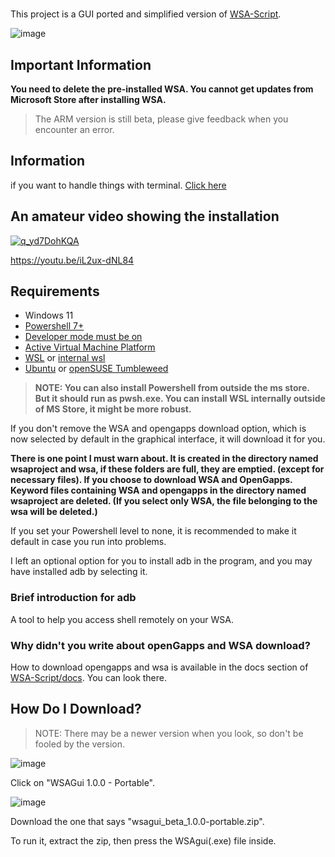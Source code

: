 #
This project is a GUI ported and simplified version of [WSA-Script](https://github.com/herrwinfried/wsa-script).

![image](https://user-images.githubusercontent.com/52379312/141656952-5d782981-6e6c-4026-a56e-73cccc47fb35.png)

## Important Information
**You need to delete the pre-installed WSA. You cannot get updates from Microsoft Store after installing WSA.**

> The ARM version is still beta, please give feedback when you encounter an error.

## Information
if you want to handle things with terminal. [Click here](https://github.com/herrwinfried/wsa-scriptg)

## An amateur video showing the installation

[![q_yd7DohKQA](https://img.youtube.com/vi/iL2ux-dNL84/0.jpg)](https://www.youtube.com/watch?v=iL2ux-dNL84)

https://youtu.be/iL2ux-dNL84

## Requirements

- Windows 11
- [Powershell 7+](https://www.microsoft.com/en-us/p/powershell/9mz1snwt0n5d)
- [Developer mode must be on](https://github.com/herrwinfried/wsa-gui/blob/main/docs/developermode.md)
- [Active Virtual Machine Platform](https://github.com/herrwinfried/wsa-gui/blob/main/docs/vmp.md)
- [WSL](https://aka.ms/wslstorepage) or [internal wsl](https://github.com/herrwinfried/wsa-gui/blob/main/docs/internalwsl.md)
- [Ubuntu](https://www.microsoft.com/en-us/p/ubuntu/9nblggh4msv6) or [openSUSE Tumbleweed](https://www.microsoft.com/en-us/p/opensuse-tumbleweed/9mssk2zxxn11)

> **NOTE: You can also install Powershell from outside the ms store. But it should run as pwsh.exe. You can install WSL internally outside of MS Store, it might be more robust.**

If you don't remove the WSA and opengapps download option, which is now selected by default in the graphical interface, it will download it for you.

**There is one point I must warn about. It is created in the directory named wsaproject and wsa, if these folders are full, they are emptied. (except for necessary files). If you choose to download WSA and OpenGapps. Keyword files containing WSA and opengapps in the directory named wsaproject are deleted. (If you select only WSA, the file belonging to the wsa will be deleted.)**

If you set your Powershell level to none, it is recommended to make it default in case you run into problems.

I left an optional option for you to install adb in the program, and you may have installed adb by selecting it.

### **Brief introduction for adb**

A tool to help you access shell remotely on your WSA.

### **Why didn't you write about openGapps and WSA download?**

 How to download opengapps and wsa is available in the docs section of [WSA-Script/docs](https://github.com/herrwinfried/wsa-script/docs). You can look there.

## **How Do I Download?**

> NOTE: There may be a newer version when you look, so don't be fooled by the version.

![image](https://user-images.githubusercontent.com/52379312/140661296-816d7db5-c0e8-466e-a179-ebe33abcf23b.png)

Click on "WSAGui 1.0.0 - Portable".

![image](https://user-images.githubusercontent.com/52379312/140661350-5578335a-6150-41b1-8f8c-4ad5f6e88f1a.png)

Download the one that says "wsagui_beta_1.0.0-portable.zip".

To run it, extract the zip, then press the WSAgui(.exe) file inside.
